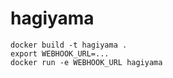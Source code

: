 # hagiyama

```
docker build -t hagiyama .
export WEBHOOK_URL=...
docker run -e WEBHOOK_URL hagiyama
```
